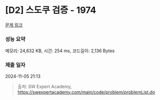 # [D2] 스도쿠 검증 - 1974 

[문제 링크](https://swexpertacademy.com/main/code/problem/problemDetail.do?contestProbId=AV5Psz16AYEDFAUq) 

### 성능 요약

메모리: 24,632 KB, 시간: 254 ms, 코드길이: 2,136 Bytes

### 제출 일자

2024-11-05 21:13



> 출처: SW Expert Academy, https://swexpertacademy.com/main/code/problem/problemList.do